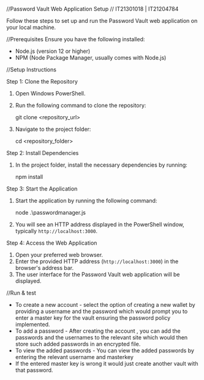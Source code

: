 //Password Vault Web Application Setup
// IT21301018 | IT21204784

Follow these steps to set up and run the Password Vault web application on your local machine.

//Prerequisites
Ensure you have the following installed:
- Node.js (version 12 or higher)
- NPM (Node Package Manager, usually comes with Node.js)

//Setup Instructions

Step 1: Clone the Repository
1. Open Windows PowerShell.
2. Run the following command to clone the repository:
 
    git clone <repository_url>
   
3. Navigate to the project folder:
   
    cd <repository_folder>
  

Step 2: Install Dependencies
1. In the project folder, install the necessary dependencies by running:
    
    npm install
  

Step 3: Start the Application
1. Start the application by running the following command:
    
    node .\passwordmanager.js
    
2. You will see an HTTP address displayed in the PowerShell window, typically `http://localhost:3000`.

Step 4: Access the Web Application
1. Open your preferred web browser.
2. Enter the provided HTTP address (`http://localhost:3000`) in the browser's address bar.
3. The user interface for the Password Vault web application will be displayed.


//Run & test
- To create a new account - select the option of creating a new wallet by providing a username and the password which would prompt you to enter a master key for the vault ensuring the password policy implemented.
- To add a password - After creating the account , you can add the passwords and the usernames to the relevant site which would then store such added passwords in an encrypted file.
- To view the added passwords - You can view the added passwords by entering the relevant username and masterkey
- If the entered master key is wrong it would just create another vault with that password.






